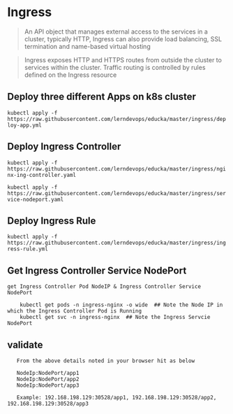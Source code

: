 # Ingress

> An API object that manages external access to the services in a cluster, typically HTTP, Ingress can also provide load balancing, SSL termination and name-based virtual hosting

> Ingress exposes HTTP and HTTPS routes from outside the cluster to services within the cluster. Traffic routing is controlled by rules defined on the Ingress resource

## Deploy three different Apps on k8s cluster

`kubectl apply -f https://raw.githubusercontent.com/lerndevops/educka/master/ingress/deploy-app.yml`

## Deploy Ingress Controller

`kubectl apply -f https://raw.githubusercontent.com/lerndevops/educka/master/ingress/nginx-ing-controller.yaml`

`kubectl apply -f https://raw.githubusercontent.com/lerndevops/educka/master/ingress/service-nodeport.yaml`

## Deploy Ingress Rule

`kubectl apply -f https://raw.githubusercontent.com/lerndevops/educka/master/ingress/ingress-rule.yml`

## Get Ingress Controller Service NodePort

```
get Ingress Controller Pod NodeIP & Ingress Controller Service NodePort

    kubectl get pods -n ingress-nginx -o wide  ## Note the Node IP in which the Ingress Controller Pod is Running
    kubectl get svc -n ingress-nginx  ## Note the Ingress Servcie NodePort
```

## validate

```
   From the above details noted in your browser hit as below

   NodeIp:NodePort/app1
   NodeIp:NodePort/app2
   NodeIp:NodePort/app3

   Example: 192.168.198.129:30528/app1, 192.168.198.129:30528/app2, 192.168.198.129:30528/app3

```
